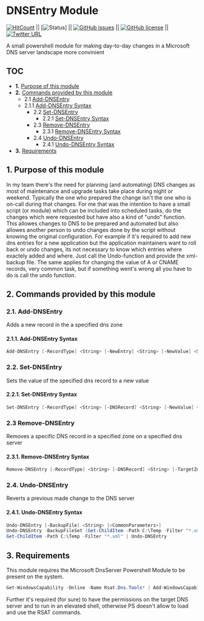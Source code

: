 # DNSEntry Module

[![HitCount](http://hits.dwyl.com/chaozmc/chaozmc/CMc-DNSEntry.svg)](http://hits.dwyl.com/chaozmc/chaozmc/CMc-DNSEntry) || [![Status](https://img.shields.io/badge/status-Development-yellow?style=plastic)] || [![GitHub issues](https://img.shields.io/github/issues/chaozmc/CMc-DNSEntry?style=plastic)](https://github.com/chaozmc/CMc-DNSEntry/issues) || [![GitHub license](https://img.shields.io/github/license/chaozmc/CMc-DNSEntry?style=plastic)](https://github.com/chaozmc/CMc-DNSEntry/blob/master/LICENSE) || [![Twitter URL](https://img.shields.io/twitter/url?style=social&url=https%3A%2F%2Fgithub.com%2Fchaozmc%2FCMc-DNSEntry)](https://twitter.com/intent/tweet?text=Check%20this%20out:&url=https%3A%2F%2Fgithub.com%2Fchaozmc%2FCMc-DNSEntry)

A small powershell module for making day-to-day changes in a Microsoft DNS server landscape more convinient

## TOC

<!-- vscode-markdown-toc -->
* **1.** [Purpose of this module](#Purposeofthismodule)
* **2.** [Commands provided by this module](#Commandsprovidedbythismodule)
  * 2.1 [Add-DNSEntry](#Add-DNSEntry)
  * 2.1.1 [Add-DNSEntry Syntax](#Add-DNSEntrySyntax)
    * 2.2 [Set-DNSEntry](#Set-DNSEntry)
      * 2.2.1 [Set-DNSEntry Syntax](#Set-DNSEntrySyntax)
    * 2.3 [Remove-DNSEntry](#Set-DNSEntry)
      * 2.3.1 [Remove-DNSEntry Syntax](#Set-DNSEntrySyntax)
    * 2.4 [Undo-DNSEntry](#Undo-DNSEntry)
      * 2.4.1 [Undo-DNSEntry Syntax](#Undo-DNSEntrySyntax)
* **3.** [Requirements](#Requirements)

<!-- vscode-markdown-toc-config
	numbering=true
	autoSave=true
	/vscode-markdown-toc-config -->
<!-- /vscode-markdown-toc -->

## 1. <a name='Purposeofthismodule'></a>Purpose of this module

In my team there's the need for planning (and automating) DNS changes as most of maintenance and upgrade tasks take place during night or weekend. Typically the one who prepared the change isn't the one who is on-call during that changes.
For me that was the intention to have a small script (or module) which can be included into scheduled tasks, do the changes which were requested but have also a kind of "undo" function. This allowes changes to DNS to be prepared and automated but also allowes another person to undo changes done by the script without knowing the original configuration.
For example if it's required to add new dns entries for a new application but the application maintainers want to roll back or undo changes, its not necessary to know which entries where exactely added and where. Just call the Undo-function and provide the xml-backup file.
The same applies for changing the value of A or CNAME records, very common task, but if something went's wrong all you have to do is call the undo function.

## 2. <a name='Commandsprovidedbythismodule'></a>Commands provided by this module

### 2.1. <a name='Add-DNSEntry'></a>Add-DNSEntry

Adds a new record in the a specified dns zone

#### 2.1.1. <a name='Add-DNSEntrySyntax'></a>Add-DNSEntry Syntax

``` Powershell
Add-DNSEntry [-RecordType] <String> [-NewEntry] <String> [-NewValue] <String> [-TargetZone] <String> [-TargetDNSServer] <String> [-BackupDir] <String> [<CommonParameters>]
```

### 2.2. <a name='Set-DNSEntry'></a>Set-DNSEntry

Sets the value of the specified dns record to a new value

#### 2.2.1. <a name='Set-DNSEntrySyntax'></a>Set-DNSEntry Syntax

``` Powershell
Set-DNSEntry [-RecordType] <String> [-DNSRecord] <String> [-NewValue] <String> [-TargetZone] <String> [-TargetDNSServer] <String> [-BackupDir] <String> [<CommonParameters>]
```

### 2.3 <a name='Remove-DNSEntry'></a>Remove-DNSEntry

Removes a specific DNS record in a specified zone on a specified dns server

#### 2.3.1. <a name='Remove-DNSEntry'></a>Remove-DNSEntry Syntax

``` Powershell
Remove-DNSEntry [-RecordType] <String> [-DNSRecord] <String> [-TargetZone] <String> [-TargetDNSServer] <String> [-BackupDir] <String> [<CommonParameters>]
```

### 2.4. <a name='Undo-DNSEntry'></a>Undo-DNSEntry

Reverts a previous made change to the DNS server

#### 2.4.1. <a name='Undo-DNSEntrySyntax'></a>Undo-DNSEntry Syntax

``` Powershell
Undo-DNSEntry [-BackupFile] <String> [<CommonParameters>]
Undo-DNSEntry -BackupFileSet (Get-ChildItem -Path C:\Temp -Filter "*.xml") [<CommonParameters>]
Get-ChildItem -Path C:\Temp -Filter "*.xml" | Undo-DNSEntry
```



## 3. <a name='Requirements'></a>Requirements

This module requires the Microsoft DnsServer Powershell Module to be present on the system.

``` Powershell
Get-WindowsCapability -Online -Name Rsat.Dns.Tools* | Add-WindowsCapability -Online
```

Further it's required (for sure) to have the permissions on the target DNS server and to run in an elevated shell, otherwise PS doesn't allow to load and use the RSAT commands.
